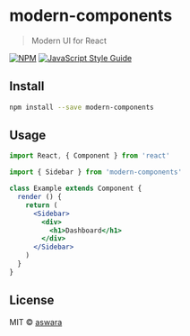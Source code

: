 # modern-components

> Modern UI for React

[![NPM](https://img.shields.io/npm/v/modern-components.svg)](https://www.npmjs.com/package/modern-components) [![JavaScript Style Guide](https://img.shields.io/badge/code_style-standard-brightgreen.svg)](https://standardjs.com)

## Install

```bash
npm install --save modern-components
```

## Usage

```jsx
import React, { Component } from 'react'

import { Sidebar } from 'modern-components'

class Example extends Component {
  render () {
    return (
      <Sidebar>
        <div>
          <h1>Dashboard</h1>
        </div>
      </Sidebar>
    )
  }
}
```

## License

MIT © [aswara](https://github.com/aswara)
